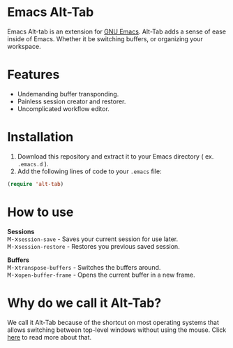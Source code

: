 Emacs Alt-Tab
=======

Emacs Alt-tab is an extension for <a href="http://www.gnu.org/software/emacs/">GNU Emacs</a>. Alt-Tab adds a sense of ease inside of Emacs. Whether it be switching buffers, or organizing your workspace.

Features
=======

- Undemanding buffer transponding.
- Painless session creator and restorer.
- Uncomplicated workflow editor.

Installation
=======

1. Download this repository and extract it to your Emacs directory ( ex. `.emacs.d` ).
2. Add the following lines of code to your `.emacs` file:
```lisp
(require 'alt-tab)
```
How to use
=======

<b>Sessions</b><br/>
<kbd>M-x</kbd>`session-save` - Saves your current session for use later. <br/>
<kbd>M-x</kbd>`session-restore` - Restores you previous saved session.

<b>Buffers</b><br/>
<kbd>M-x</kbd>`transpose-buffers` - Switches the buffers around. <br/>
<kbd>M-x</kbd>`open-buffer-frame` - Opens the current buffer in a new frame.

Why do we call it Alt-Tab?
=======

We call it Alt-Tab because of the shortcut on most operating systems that allows switching between top-level windows without using the mouse. Click <a href="http://en.wikipedia.org/wiki/Alt-Tab">here</a> to read more about that.
